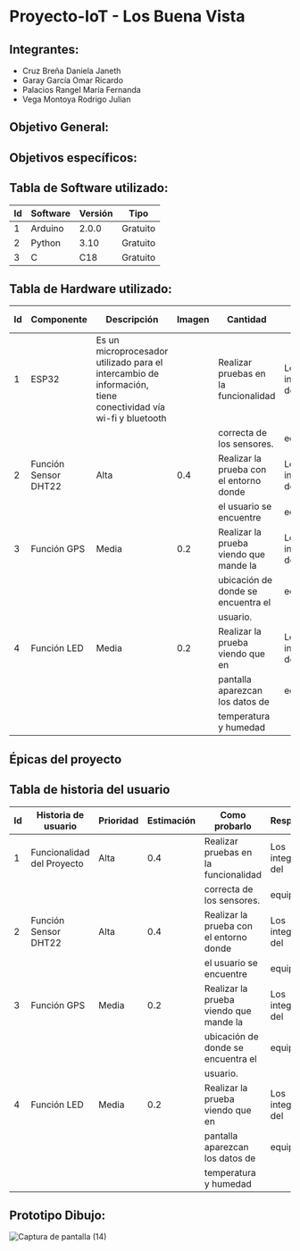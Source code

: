 # Proyecto-IoT - Los Buena Vista

## Integrantes:     
- Cruz Breña Daniela Janeth
- Garay García Omar Ricardo
- Palacios Rangel María Fernanda
- Vega Montoya Rodrigo Julian
    
## Objetivo General:

   
## Objetivos específicos:


## Tabla de Software utilizado:

| Id   | Software | Versión | Tipo     |
|------|----------|---------|----------|
| 1    | Arduino  | 2.0.0   | Gratuito |
| 2    | Python   | 3.10    | Gratuito |
| 3    | C        | C18     | Gratuito |
    
## Tabla de Hardware utilizado:
| Id  | Componente       | Descripción | Imagen | Cantidad | Costo Total        |
|-----|----------------------------|-----------|------------|----------------------------------------|--------------------|
| 1   | ESP32 | Es un microprocesador utilizado para el intercambio de información, tiene conectividad vía wi-fi y bluetooth|         | Realizar pruebas en la funcionalidad   | Los integrantes del| 
|     |                            |           |            | correcta de los sensores.              | equipo.            |
| 2   | Función Sensor DHT22       | Alta      | 0.4        | Realizar la prueba con el entorno donde| Los integrantes del|
|     |                            |           |            | el usuario se encuentre                | equipo.            |
| 3   | Función GPS                | Media     | 0.2        | Realizar la prueba viendo que mande la | Los integrantes del|
|     |                            |           |            | ubicación de donde se encuentra el     | equipo.            |
|     |                            |           |            | usuario.                               |                    |
| 4   | Función LED                | Media     | 0.2        | Realizar la prueba viendo que en       | Los integrantes del|
|     |                            |           |            | pantalla aparezcan los datos de        | equipo.            |
|     |                            |           |            | temperatura y humedad                  |                    |

## Épicas del proyecto


## Tabla de historia del usuario
| Id  | Historia de usuario        | Prioridad | Estimación | Como probarlo                          | Responsable        |
|-----|----------------------------|-----------|------------|----------------------------------------|--------------------|
| 1   | Funcionalidad del Proyecto | Alta      | 0.4        | Realizar pruebas en la funcionalidad   | Los integrantes del| 
|     |                            |           |            | correcta de los sensores.              | equipo.            |
| 2   | Función Sensor DHT22       | Alta      | 0.4        | Realizar la prueba con el entorno donde| Los integrantes del|
|     |                            |           |            | el usuario se encuentre                | equipo.            |
| 3   | Función GPS                | Media     | 0.2        | Realizar la prueba viendo que mande la | Los integrantes del|
|     |                            |           |            | ubicación de donde se encuentra el     | equipo.            |
|     |                            |           |            | usuario.                               |                    |
| 4   | Función LED                | Media     | 0.2        | Realizar la prueba viendo que en       | Los integrantes del|
|     |                            |           |            | pantalla aparezcan los datos de        | equipo.            |
|     |                            |           |            | temperatura y humedad                  |                    |

## Prototipo Dibujo:
![Captura de pantalla (14)](https://user-images.githubusercontent.com/104101668/192689498-54ab7eb1-9f51-4c97-a00b-28d5eb9976f5.png)


